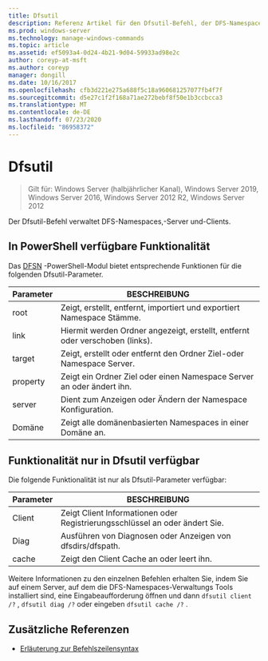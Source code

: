 ```yaml
---
title: Dfsutil
description: Referenz Artikel für den Dfsutil-Befehl, der DFS-Namespaces, Server und Clients verwaltet.
ms.prod: windows-server
ms.technology: manage-windows-commands
ms.topic: article
ms.assetid: ef5093a4-0d24-4b21-9d04-59933ad98e2c
author: coreyp-at-msft
ms.author: coreyp
manager: dongill
ms.date: 10/16/2017
ms.openlocfilehash: cfb3d221e275a688f5c18a960681257077fb4f7f
ms.sourcegitcommit: d5e27c1f2f168a71ae272bebf8f50e1b3ccbcca3
ms.translationtype: MT
ms.contentlocale: de-DE
ms.lasthandoff: 07/23/2020
ms.locfileid: "86958372"
---
```

# <a name="dfsutil"></a>Dfsutil

> Gilt für: Windows Server (halbjährlicher Kanal), Windows Server 2019, Windows Server 2016, Windows Server 2012 R2, Windows Server 2012

Der Dfsutil-Befehl verwaltet DFS-Namespaces,-Server und-Clients.

## <a name="functionality-available-in-powershell"></a>In PowerShell verfügbare Funktionalität

Das [DFSN](/powershell/module/dfsn/?view=win10-ps) -PowerShell-Modul bietet entsprechende Funktionen für die folgenden Dfsutil-Parameter.

| Parameter | BESCHREIBUNG |
| --------- | ----------- |
| root | Zeigt, erstellt, entfernt, importiert und exportiert Namespace Stämme. |
| link | Hiermit werden Ordner angezeigt, erstellt, entfernt oder verschoben (links). |
| target | Zeigt, erstellt oder entfernt den Ordner Ziel-oder Namespace Server. |
| property | Zeigt ein Ordner Ziel oder einen Namespace Server an oder ändert ihn. |
| server | Dient zum Anzeigen oder Ändern der Namespace Konfiguration. |
| Domäne | Zeigt alle domänenbasierten Namespaces in einer Domäne an. |

## <a name="functionality-available-only-in-dfsutil"></a>Funktionalität nur in Dfsutil verfügbar

Die folgende Funktionalität ist nur als Dfsutil-Parameter verfügbar:

| Parameter | BESCHREIBUNG |
| --------- | ----------- |
| Client | Zeigt Client Informationen oder Registrierungsschlüssel an oder ändert Sie. |
| Diag | Ausführen von Diagnosen oder Anzeigen von dfsdirs/dfspath. |
| cache | Zeigt den Client Cache an oder leert ihn. |

Weitere Informationen zu den einzelnen Befehlen erhalten Sie, indem Sie auf einem Server, auf dem die DFS-Namespaces-Verwaltungs Tools installiert sind, eine Eingabeaufforderung öffnen und dann `dfsutil client /?` , `dfsutil diag /?` oder eingeben `dfsutil cache /?` .

## <a name="additional-references"></a>Zusätzliche Referenzen

- [Erläuterung zur Befehlszeilensyntax](command-line-syntax-key.md)

